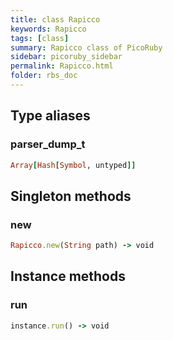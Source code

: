 ```yaml
---
title: class Rapicco
keywords: Rapicco
tags: [class]
summary: Rapicco class of PicoRuby
sidebar: picoruby_sidebar
permalink: Rapicco.html
folder: rbs_doc
---
```

## Type aliases
### parser_dump_t
```ruby
Array[Hash[Symbol, untyped]]
```
## Singleton methods
### new

```ruby
Rapicco.new(String path) -> void
```
## Instance methods
### run

```ruby
instance.run() -> void
```
